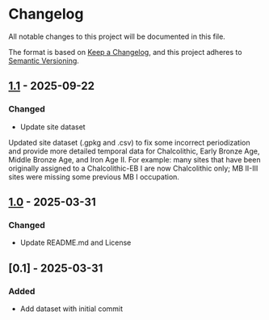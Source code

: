 # Changelog

All notable changes to this project will be documented in this file.

The format is based on [Keep a Changelog](https://keepachangelog.com/en/1.0.0/),
and this project adheres to [Semantic Versioning](https://semver.org/spec/v2.0.0.html).

## [1.1] - 2025-09-22

### Changed

- Update site dataset

Updated site dataset (.gpkg and .csv) to fix some incorrect periodization and provide more detailed temporal data for Chalcolithic, Early Bronze Age, Middle Bronze Age, and Iron Age II. For example: many sites that have been originally assigned to a Chalcolithic-EB I are now Chalcolithic only; MB II-III sites were missing some previous MB I occupation.

[1.1]: https://github.com/UnitoAssyrianGovernance/villages-to-empire-dataset/compare/1.0..1.1

## [1.0] - 2025-03-31

### Changed

- Update README.md and License

[1.0]: https://github.com/UnitoAssyrianGovernance/villages-to-empire-dataset/compare/0.1..1.0

## [0.1] - 2025-03-31

### Added

- Add dataset with initial commit

<!-- generated by git-cliff -->
